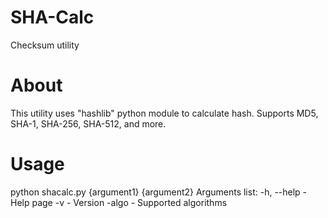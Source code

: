 # SHA-Calc
Checksum utility
# About
This utility uses "hashlib" python module to calculate hash.
Supports MD5, SHA-1, SHA-256, SHA-512, and more.
# Usage
python shacalc.py {argument1} {argument2}
Arguments list:
  -h, --help - Help page
  -v - Version
  -algo - Supported algorithms
